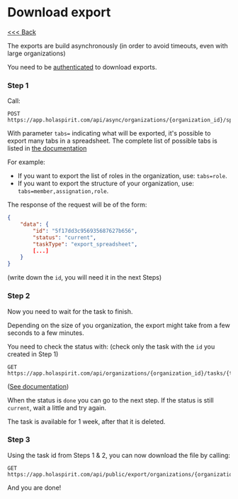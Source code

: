 Download export
===============

[<<< Back](README.md)

The exports are build asynchronously (in order to avoid timeouts, even with large organizations)

You need to be [authenticated](api.md) to download exports.

### Step 1

Call:

```
POST https://app.holaspirit.com/api/async/organizations/{organization_id}/spreadsheet
```

With parameter `tabs=` indicating what will be exported, it's possible to export many tabs in a spreadsheet. The complete list of possible tabs is listed in [the documentation](https://app.holaspirit.com/api/doc/async#post--api-async-organizations-{organization_id}-spreadsheet)

For example: 

* If you want to export the list of roles in the organization, use: `tabs=role`.
* If you want to export the structure of your organization, use: `tabs=member,assignation,role`.

The response of the request will be of the form:

```json
{
    "data": {
        "id": "5f17dd3c956935687627b656",
        "status": "current",
        "taskType": "export_spreadsheet",        
        [...]
    }
}
```
(write down the `id`, you will need it in the next Steps)

### Step 2

Now you need to wait for the task to finish.

Depending on the size of you organization, the export might take from a few seconds to a few minutes.

You need to check the status with: (check only the task with the `id` you created in Step 1)

```
GET https://app.holaspirit.com/api/organizations/{organization_id}/tasks/{task_id}
```
([See documentation](http://localhost:8080/api/doc/organization#get--api-organizations-{organization_id}-tasks-{task_id}))

When the status is `done` you can go to the next step. If the status is still `current`, wait a little and try again.

The task is available for 1 week, after that it is deleted.

### Step 3

Using the task id from Steps 1 & 2, you can now download the file by calling:

```
GET https://app.holaspirit.com/api/public/export/organizations/{organization_id}/tasks/{task_id}/download
```

And you are done!

